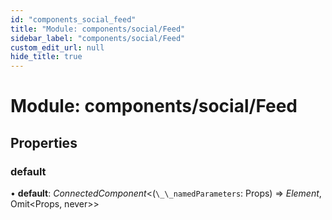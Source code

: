 ```yaml
---
id: "components_social_feed"
title: "Module: components/social/Feed"
sidebar_label: "components/social/Feed"
custom_edit_url: null
hide_title: true
---
```


# Module: components/social/Feed

## Properties

### default

• **default**: *ConnectedComponent*<(`\_\_namedParameters`: Props) => *Element*, Omit<Props, never\>\>
